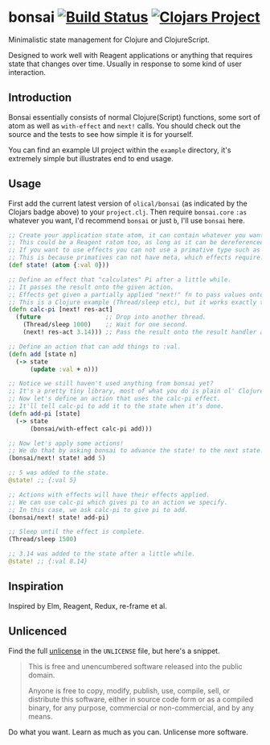 # bonsai [![Build Status](https://travis-ci.org/Olical/bonsai.svg?branch=master)](https://travis-ci.org/Olical/bonsai) [![Clojars Project](https://img.shields.io/clojars/v/olical/bonsai.svg)](https://clojars.org/olical/bonsai)

Minimalistic state management for Clojure and ClojureScript.

Designed to work well with Reagent applications or anything that requires state that changes over time. Usually in response to some kind of user interaction.

## Introduction

Bonsai essentially consists of normal Clojure(Script) functions, some sort of atom as well as `with-effect` and `next!` calls. You should check out the source and the tests to see how simple it is for yourself.

You can find an example UI project within the `example` directory, it's extremely simple but illustrates end to end usage.

## Usage

First add the current latest version of `olical/bonsai` (as indicated by the Clojars badge above) to your `project.clj`. Then require `bonsai.core` `:as` whatever you want, I'd recommend `bonsai` or just `b`, I'll use `bonsai` here.

```clojure
;; Create your application state atom, it can contain whatever you want.
;; This could be a Reagent ratom too, as long as it can be dereferenced and swapped.
;; If you want to use effects you can not use a primative type such as a number.
;; This is because primatives can not have meta, which effects require.
(def state! (atom {:val 0}))

;; Define an effect that "calculates" Pi after a little while.
;; It passes the result onto the given action.
;; Effects get given a partially applied "next!" fn to pass values onto further actions.
;; This is a Clojure example (Thread/sleep etc), but it works exactly the same in ClojureScript.
(defn calc-pi [next! res-act]
  (future                  ;; Drop into another thread.
    (Thread/sleep 1000)    ;; Wait for one second.
    (next! res-act 3.14))) ;; Pass the result onto the result handler action.

;; Define an action that can add things to :val.
(defn add [state n]
  (-> state
      (update :val + n)))

;; Notice we still haven't used anything from bonsai yet?
;; It's a pretty tiny library, most of what you do is plain ol' Clojure(Script).
;; Now let's define an action that uses the calc-pi effect.
;; It'll tell calc-pi to add it to the state when it's done.
(defn add-pi [state]
  (-> state
      (bonsai/with-effect calc-pi add)))

;; Now let's apply some actions!
;; We do that by asking bonsai to advance the state! to the next state! using an action.
(bonsai/next! state! add 5)

;; 5 was added to the state.
@state! ;; {:val 5}

;; Actions with effects will have their effects applied.
;; We can use calc-pi which gives pi to an action we specify.
;; In this case, we ask calc-pi to give pi to add.
(bonsai/next! state! add-pi)

;; Sleep until the effect is complete.
(Thread/sleep 1500)

;; 3.14 was added to the state after a little while.
@state! ;; {:val 8.14}
```

## Inspiration

Inspired by Elm, Reagent, Redux, re-frame et al.

## Unlicenced

Find the full [unlicense][] in the `UNLICENSE` file, but here's a snippet.

>This is free and unencumbered software released into the public domain.
>
>Anyone is free to copy, modify, publish, use, compile, sell, or distribute this software, either in source code form or as a compiled binary, for any purpose, commercial or non-commercial, and by any means.

Do what you want. Learn as much as you can. Unlicense more software.

[unlicense]: http://unlicense.org/

